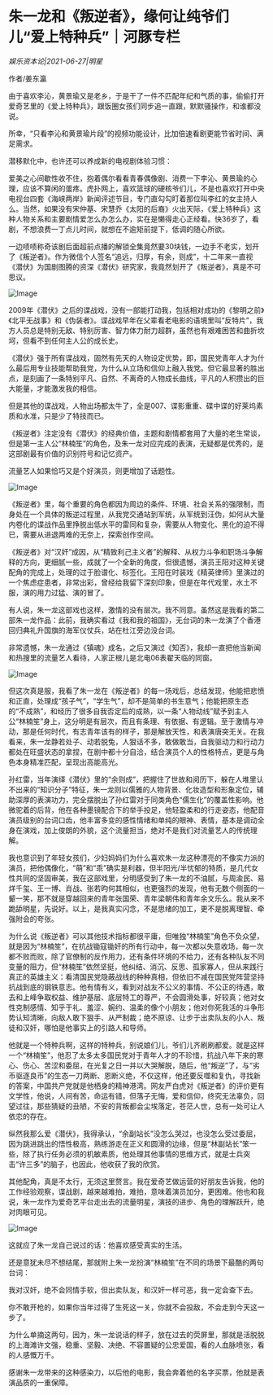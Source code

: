 # ​朱一龙和《叛逆者》，缘何让纯爷们儿“爱上特种兵”｜河豚专栏

*娱乐资本论|2021-06-27|明星*

作者/姜东瀛

由于喜欢李沁，黄景瑜又是老乡，于是干了一件不匹配年纪和气质的事，偷偷打开爱奇艺里的《爱上特种兵》，跟饭圈女孩们同步追一直跟，默默骚操作，和谁都没说。

所幸，“只看李沁和黄景瑜片段”的视频功能设计，比加倍速看剧更能节省时间、满足需求。

潜移默化中，也许还可以养成新的电视剧体验习惯：

爱美之心间歇性收不住，抱着偶尔看看青春偶像剧、消费一下李沁、黄景瑜的心理，应该不算闲的蛋疼。虎扑网上，喜欢篮球的硬核爷们儿，不是也喜欢打开中央电视台四套《海峡两岸》新闻评述节目，专门直勾勾盯着那位叫李红的女主持人么。当然，如果没有宋仲基、宋慧乔《太阳的后裔》火出天际，《爱上特种兵》这种人物关系和主要剧情爱怎么办怎么办，实在是懒得走心正经看。快36岁了，看剧，不想浪费一丁点儿时间，就想在不逾矩前提下，低调的随心所欲。

一边啧啧称奇该剧后面超前点播的解锁全集竟然要30块钱，一边手不老实，划开了《叛逆者》。作为微信个人签名“追远，归厚，有余，则成”，十二年来一直视《潜伏》为国剧图腾的资深《潜伏》研究家，我竟然划开了《叛逆者》，真是不可思议。

![Image](https://inews.gtimg.com/newsapp_bt/0/13700833099/641)

2009年《潜伏》之后的谍战戏，没有一部能打动我，包括相对成功的《黎明之前》《北平无战事》和《伪装者》。谍战戏早年在父辈看老电影的语境里叫“反特片”，我方人员总是特别无敌、特别厉害、智力体力耐力超群，虽然也有艰难困苦和曲折坎坷，但看不到任何主人公的成长史。

《潜伏》强于所有谍战戏，固然有先天的人物设定优势，即，国民党青年人才为什么最后用专业技能帮助我党，为什么从立场和信仰上融入我党。但它最显著的胜出点，是刻画了一条特别平凡、自然、不离奇的人物成长曲线，平凡的人积攒出的巨大能量，才能激发我的相信。

但是其他的谍战戏，人物出场都太牛了，全是007、谍影重重、碟中谍的好莱坞素质和水准，只是少了特技而已。

《叛逆者》注定没有《潜伏》的经典价值，主题和剧情都套用了大量的老生常谈，但是第一主人公“林楠笙”的角色，及朱一龙对应完成的表演，无疑都是优秀的，是这部剧最有价值的识别符号和记忆资产。

流量艺人如果恰巧又是个好演员，则更增加了话题性。

![Image](https://inews.gtimg.com/newsapp_bt/0/13700833107/641)

《叛逆者》里，每个重要的角色都因为周边的条件、环境、社会关系的强限制，而身处在一个具体的叛逆过程里，从我党交通站到军统，从军统到汪伪，如何从大量内卷化的谍战作品里挣脱出低水平的雷同和复杂，需要从人物变化、黑化的迫不得已，需要从进退两难的无奈上，探索创作空间。

《叛逆者》对“汉奸”成因，从“精致利己主义者”的解释、从权力斗争和职场斗争解释的方向，更细腻一些，成就了一个全新的角度，但很遗憾，演员王阳对这种关键配角的完成上，处理的过于脸谱化、标签化。王阳在时装戏《精英律师》里演过的一个焦虑症患者，非常出彩，曾经给我留下深刻印象，但是在年代戏里，水土不服，演的用力过猛、演的冒了。

有人说，朱一龙这部戏也这样，激情的没有层次。我不同意。虽然这是我看的第二部朱一龙作品：此前，我确实看过《我和我的祖国》，无台词的朱一龙演了个香港回归典礼升国旗的海军仪仗兵，站在杜江旁边没台词。

非常遗憾，朱一龙通过《镇魂》成名，之后又演过《知否》，我却一直把他当新闻和热搜里的流量艺人看待，人家正根儿是北电06表翟天临的同窗。

![Image](https://inews.gtimg.com/newsapp_bt/0/13700833105/641)

但这次真是服，我看了朱一龙在《叛逆者》的每一场戏后，总结发现，他能把悲愤和正直，处理成“孩子气”，“学生气”，却不是简单的书生意气；他能把原生态的“不成熟”，和经历了很多自我否定后的成熟，以一条“人物动线”赋予到主人公“林楠笙”身上，这分明是有层次，而且有条理、有依据、有逻辑。至于激情与冲动，那是任何时代，有志青年该有的样子，那是解放天性，和表演唐突无关。在我看来，朱一龙静若处子、动若脱兔，人狠话不多，敢做敢当，自我驱动力和行动力都处在旺盛状态的拿捏，在剧中都十分自洽，结合演员个人的性格特点，更是与角色本身精准匹配，呈现出高能高光。

孙红雷，当年演绎《潜伏》里的“余则成”，把握住了世故和阅历下，躲在人堆里认不出来的“知识分子”特征，朱一龙则以儒雅的人物背景、化妆造型和形象定位，辅助深厚的表演功力，完全摆脱出了孙红雷对于同类角色“儒生化”的覆盖性影响。他微驼着的后背，他在各种墨镜配合下的举手投足，他轻盈柔和的行走姿态，他配音演员级别的台词口齿，他丰富多变的感性情绪和单纯的眼神、表情，基本是调动全身在演戏，加上俊朗的外貌，这个流量担当，绝对不是我们对流量艺人的传统理解。

我也意识到了年轻女孩们，少妇妈妈们为什么喜欢朱一龙这种漂亮的不像实力派的演员，把他偶像化，“萌”和“乖”确实是利器，但半阳光/半忧郁的特质，是几代女性共同的坚固审美，我在这部戏里，分明感受到了朱一龙的不油腻，与周渝民、易烊千玺、王一博、肖战、张若昀何其相似，也更强烈的发现，他有无数个侧面的一颦一笑，那不就是穿越回来的青年张国荣、青年梁朝伟和青年余文乐么。我从来不跪舔明星，先说好。以上，是我真实闪念，不是思绪的加工，更不是脱离理智、牵强附会的夸张。

为什么说《叛逆者》可以其他技术指标都很平庸，但唯独“林楠笙”角色不负众望，就是因为“林楠笙”，在抗战锄寇锄奸的所有行动中，每一次都以失意收场，每一次都不败而败，除了官僚制的反作用力，还有条件环境的不给力，还有各种队友不同变量的阻力，但“林楠笙”依然坚挺，他纠结、消沉、反思、孤家寡人，但从来践行真正的英雄主义：看清国民党隐蔽战线的种种真相，但依旧不减在国民党阵营坚持抗战到底的钢铁意志。他有情有义，看到对战友不公义的事情、不公正的待遇，敢去和上峰争取权益、维护基层、底层特工的尊严，不会圆滑处事，好较真；他对女性克制感情、知乎于礼、羞涩、婉约、温柔的像个小朋友；他对你死我活的斗争形势认知清晰，向敌人敢下狠手、从严制裁；绝不原谅、让步于出卖队友的小人、叛徒和汉奸，哪怕是他事实上的引路人和导师。

他就是一个特种兵啊，这样的特种兵，别说娘们儿，爷们儿齐刷刷都爱。就是这样一个“林楠笙”，他忍了太多太多国民党对于青年人才的不珍惜，抗战八年下来的寒心、伤心、苦涩和委屈，在光复之日一并以大哭解脱，随后，他“叛逆”了，与“劣币驱逐良币”的生态一刀两断、恩断义绝，不仅这样，他还要反噬和复仇，寻找新的答案，中国共产党就是他栖身的精神港湾。网友严白虎对《叛逆者》的评价更有文学性，他说，人间有苦，命运有错，但落子无悔，爱和信仰，终究无法辜负，回望过往，那些猜疑的丑陋，不安的背叛都会尘埃落定，苍茫人世，总有一处可让人依恋的存在。

纵然我那么爱《潜伏》，我得承认，“余副站长”没怎么哭过，也没怎么受过委屈，因为跳进跳出的悟性极高，熟练游走在正义和圆滑的边缘，但是“林副站长”笨一些，除了执行任务必须的机敏素质，他处理其他事情的思维方式，就是士兵突击“许三多”的脑子，也因此，他收获了我的欣赏。

其他配角，真是不太行，无须这里赘言。我在爱奇艺做运营的好朋友告诉我，他的工作经验观察，谍战剧，越来越难拍，难拍，意味着演员加分，更困难。他也和我说，朱一龙作为爱奇艺平台走出去的流量明星，演技的进步、角色的理解跃升，绝对肉眼可见。

![Image](https://inews.gtimg.com/newsapp_bt/0/13700833104/641)

这就应了朱一龙自己说过的话：他喜欢感受真实的生活。

还是意犹未尽不想结尾，那就附上朱一龙扮演“林楠笙”在不同的场景下最酷的两句台词：

我对汉奸，绝不会同情手软，但出卖队友，和汉奸一样可恶，我一定会查下去。

你不敢开枪的，如果你当年过得了生死这一关，你就不会投敌，不会走到今天这一步了。

为什么单摘这两句，因为，朱一龙说话的样子，放在过去的荧屏里，那就是活脱脱的上海滩许文强，稳重、坚毅、决绝、不容置疑的公忠爱国，看的人血脉喷张，看的人感慨万千。

感谢朱一龙带来的这种感染力，以后他的电影，我会奔着他的名字买票，他就是表演品质的一重保障。

